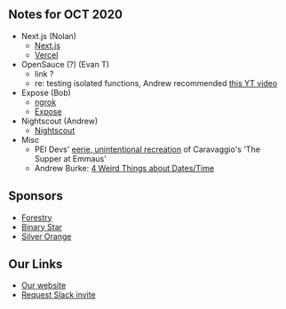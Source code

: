
## Notes for OCT 2020 

* Next.js (Nolan)
    - [Next.js](https://nextjs.org/)
    - [Vercel](https://vercel.com/about)
* OpenSauce (?) (Evan T)
    - link ?
    - re: testing isolated functions, Andrew recommended [this YT video](https://www.youtube.com/watch?v=EZ05e7EMOLM)
* Expose (Bob)
    - [ngrok](https://ngrok.com/)
    - [Expose](https://beyondco.de/docs/expose/client/sharing) 
* Nightscout (Andrew)
    - [Nightscout](http://www.nightscout.info/)
* Misc
    - PEI Devs' [eerie, unintentional recreation](https://twitter.com/30_for_60/status/706992363185577985?cn=cmV0d2VldA%3D%3D&refsrc=email) of Caravaggio's 'The Supper at Emmaus'
    - Andrew Burke: [4 Weird Things about Dates/Time](https://www.youtube.com/watch?v=ROVsRhc6T5s) 
 
## Sponsors

* [Forestry](https://forestry.io/)
* [Binary Star](http://www.binarystar.biz/)
* [Silver Orange](https://www.silverorange.com/)

## Our Links

* [Our website](http://peidevs.github.io/)
* [Request Slack invite](https://docs.google.com/forms/d/e/1FAIpQLScjMRLiiKXqeHCjCSAD37mFxJdH5fskiok-LUaIGtPUZ63glw/viewform)

